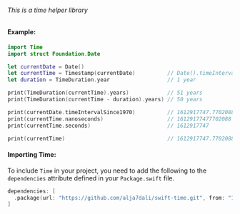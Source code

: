 ###### This is a time helper library

#### Example:

```swift
import Time
import struct Foundation.Date

let currentDate = Date()
let currentTime = Timestamp(currentDate)          // Date().timeIntervalSince1970
let duration = TimeDuration.year                  // 1 year

print(TimeDuration(currentTime).years)            // 51 years
print(TimeDuration(currentTime - duration).years) // 50 years

print(currentDate.timeIntervalSince1970)          // 1612917747.7702088
print(currentTime.nanoseconds)                    // 16129177477702088
print(currentTime.seconds)                        // 1612917747

print(currentTime)                                // 1612917747.770208836 seconds
```

#### Importing Time:

To include `Time` in your project, you need to add the following to the `dependencies` attribute defined in your `Package.swift` file.
```swift
dependencies: [
  .package(url: "https://github.com/alja7dali/swift-time.git", from: "1.0.0")
]
```